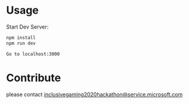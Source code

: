 # Usage

Start Dev Server:

```bash
npm install
npm run dev

Go to localhost:3000
```

# Contribute

please contact inclusivegaming2020hackathon@service.microsoft.com
